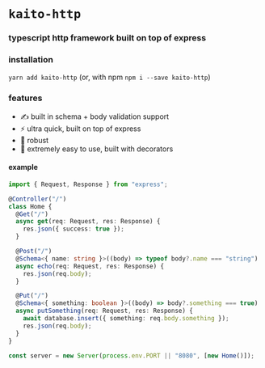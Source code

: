 # `kaito-http`

### typescript http framework built on top of express

### installation

`yarn add kaito-http` (or, with npm `npm i --save kaito-http`)

### features

- ✍ built in schema + body validation support
- ⚡ ultra quick, built on top of express
- 💪 robust
- 💨 extremely easy to use, built with decorators

#### example

```ts
import { Request, Response } from "express";

@Controller("/")
class Home {
  @Get("/")
  async get(req: Request, res: Response) {
    res.json({ success: true });
  }

  @Post("/")
  @Schema<{ name: string }>((body) => typeof body?.name === "string")
  async echo(req: Request, res: Response) {
    res.json(req.body);
  }

  @Put("/")
  @Schema<{ something: boolean }>((body) => body?.something === true)
  async putSomething(req: Request, res: Response) {
    await database.insert({ something: req.body.something });
    res.json(req.body);
  }
}

const server = new Server(process.env.PORT || "8080", [new Home()]);
```
